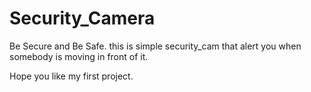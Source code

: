 # Security_Camera
Be Secure and Be Safe.
this is simple security_cam that alert you when somebody is moving in front of it.

Hope you like my first project.
